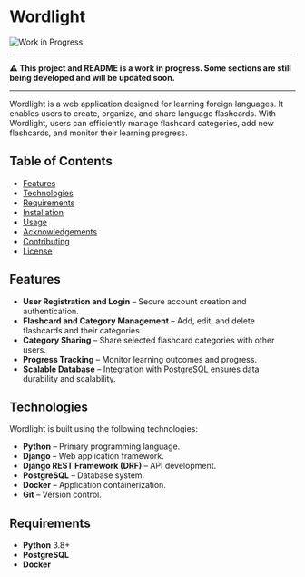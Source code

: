 # Wordlight

![Work in Progress](https://img.shields.io/badge/status-WIP-yellow)  

---

**⚠️ This project and README is a work in progress. Some sections are still being developed and will be updated soon.**

---

Wordlight is a web application designed for learning foreign languages. It enables users to create, organize, and share language flashcards. With Wordlight, users can efficiently manage flashcard categories, add new flashcards, and monitor their learning progress.

## Table of Contents

- [Features](#features)
- [Technologies](#technologies)
- [Requirements](#requirements)
- [Installation](#installation)
- [Usage](#usage)
- [Acknowledgements](#acknowlegdments)
- [Contributing](#contributing)
- [License](#license)

## Features

- **User Registration and Login** – Secure account creation and authentication.
- **Flashcard and Category Management** – Add, edit, and delete flashcards and their categories.
- **Category Sharing** – Share selected flashcard categories with other users.
- **Progress Tracking** – Monitor learning outcomes and progress.
- **Scalable Database** – Integration with PostgreSQL ensures data durability and scalability.

## Technologies

Wordlight is built using the following technologies:

- **Python** – Primary programming language.
- **Django** – Web application framework.
- **Django REST Framework (DRF)** – API development.
- **PostgreSQL** – Database system.
- **Docker** – Application containerization.
- **Git** – Version control.

## Requirements

- **Python** 3.8+
- **PostgreSQL**
- **Docker**
